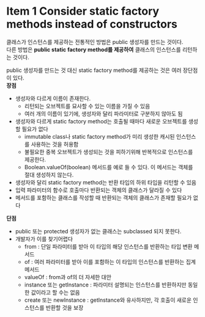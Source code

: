 # Item 1 Consider static factory methods instead of constructors

클래스가 인스턴스를 제공하는 전통적인 방법은 public 생성자를 만드는 것이다.  
다른 방법은 **public static factory method를 제공하여** 클래스의 인스턴스를 리턴하는 것이다.

public 생성자를 만드는 것 대신 static factory method를 제공하는 것은 여러 장단점이 있다.  
**장점**
- 생성자와 다르게 이름이 존재한다.
  - 리턴되는 오브젝트를 묘사할 수 있는 이름을 가질 수 있음
  - 여러 개의 이름이 있기에, 생성자와 달리 파라미터로 구분하지 않아도 됨
- 생성자와 다르게 static factory method는 호출될 때마다 새로운 오브젝트를 생성할 필요가 없다
  - immutable class나 static factory method가 미리 생성한 캐시된 인스턴스를 사용하는 것을 허용함
  - 불필요한 중복 오브젝트가 생성되는 것을 피하기위해 반복적으로 인스턴스를 제공한다.
  - Boolean.valueOf(boolean) 메서드를 예로 들 수 있다. 이 메서드는 객체를 절대 생성하지 않는다.
- 생성자와 달리 static factory method는 반환 타입의 하위 타입을 리턴할 수 있음
- 입력 파라미터의 함수로 호출마다 반환되는 객체의 클래스가 달라질 수 있다
- 메서드를 포함하는 클래스를 작성할 때 반환되는 객체의 클래스가 존재할 필요가 없다

**단점**
- public 또는 protected 생성자가 없는 클래스는 subclassed 되지 못한다.
- 개발자가 이를 찾기어렵다
  - from : 단일 파라미터를 받아 이 타입의 해당 인스턴스를 반환하는 타입 변환 메서드
  - of : 여러 파라미터를 받아 이를 포함하는 이 타입의 인스턴스를 반환하는 집계 메서드
  - valueOf : from과 of의 더 자세한 대안
  - instance 또는 getInstance : 파라미터 설명되는 인스턴스를 반환하지만 동일한 값이라고 할 수는 없음
  - create 또는 newInstance : getInstance와 유사하지만, 각 호출이 새로운 인스턴스를 반환할 것을 보장